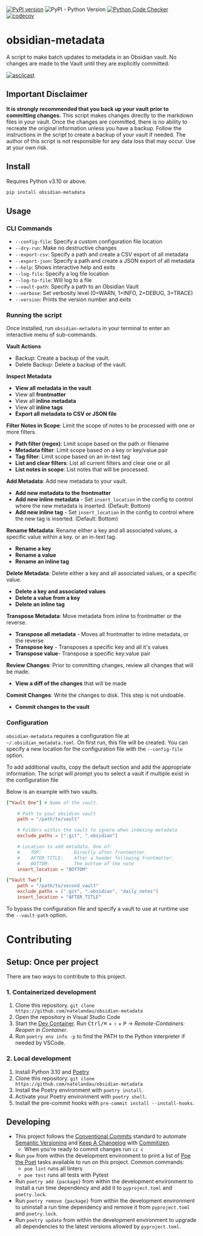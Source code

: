 [![PyPI version](https://badge.fury.io/py/obsidian-metadata.svg)](https://badge.fury.io/py/obsidian-metadata) ![PyPI - Python Version](https://img.shields.io/pypi/pyversions/obsidian-metadata) [![Python Code Checker](https://github.com/natelandau/obsidian-metadata/actions/workflows/automated-tests.yml/badge.svg)](https://github.com/natelandau/obsidian-metadata/actions/workflows/automated-tests.yml) [![codecov](https://codecov.io/gh/natelandau/obsidian-metadata/branch/main/graph/badge.svg?token=3F2R43SSX4)](https://codecov.io/gh/natelandau/obsidian-metadata)

# obsidian-metadata

A script to make batch updates to metadata in an Obsidian vault. No changes are
made to the Vault until they are explicitly committed.

[![asciicast](https://asciinema.org/a/555789.svg)](https://asciinema.org/a/555789)

## Important Disclaimer

**It is strongly recommended that you back up your vault prior to committing changes.** This script makes changes directly to the markdown files in your vault. Once the changes are committed, there is no ability to recreate the original information unless you have a backup. Follow the instructions in the script to create a backup of your vault if needed. The author of this script is not responsible for any data loss that may occur. Use at your own risk.

## Install

Requires Python v3.10 or above.

```bash
pip install obsidian-metadata
```

## Usage

### CLI Commands

-   `--config-file`: Specify a custom configuration file location
-   `--dry-run`: Make no destructive changes
-   `--export-csv`: Specify a path and create a CSV export of all metadata
-   `--export-json`: Specify a path and create a JSON export of all metadata
-   `--help`: Shows interactive help and exits
-   `--log-file`: Specify a log file location
-   `--log-to-file`: Will log to a file
-   `--vault-path`: Specify a path to an Obsidian Vault
-   `--verbose`: Set verbosity level (0=WARN, 1=INFO, 2=DEBUG, 3=TRACE)
-   `--version`: Prints the version number and exits

### Running the script

Once installed, run `obsidian-metadata` in your terminal to enter an interactive menu of sub-commands.

**Vault Actions**

-   Backup: Create a backup of the vault.
-   Delete Backup: Delete a backup of the vault.

**Inspect Metadata**

-   **View all metadata in the vault**
-   View all **frontmatter**
-   View all **inline metadata**
-   View all **inline tags**
-   **Export all metadata to CSV or JSON file**

**Filter Notes in Scope**: Limit the scope of notes to be processed with one or more filters.

-   **Path filter (regex)**: Limit scope based on the path or filename
-   **Metadata filter**: Limit scope based on a key or key/value pair
-   **Tag filter**: Limit scope based on an in-text tag
-   **List and clear filters**: List all current filters and clear one or all
-   **List notes in scope**: List notes that will be processed.

**Add Metadata**: Add new metadata to your vault.

-   **Add new metadata to the frontmatter**
-   **Add new inline metadata** - Set `insert_location` in the config to control where the new metadata is inserted. (Default: Bottom)
-   **Add new inline tag** - Set `insert_location` in the config to control where the new tag is inserted. (Default: Bottom)

**Rename Metadata**: Rename either a key and all associated values, a specific value within a key. or an in-text tag.

-   **Rename a key**
-   **Rename a value**
-   **Rename an inline tag**

**Delete Metadata**: Delete either a key and all associated values, or a specific value.

-   **Delete a key and associated values**
-   **Delete a value from a key**
-   **Delete an inline tag**

**Transpose Metadata**: Move metadata from inline to frontmatter or the reverse.

-   **Transpose all metadata** - Moves all frontmatter to inline metadata, or the reverse
-   **Transpose key** - Transposes a specific key and all it's values
-   **Transpose value**- Transpose a specific key:value pair

**Review Changes**: Prior to committing changes, review all changes that will be made.

-   **View a diff of the changes** that will be made

**Commit Changes**: Write the changes to disk. This step is not undoable.

-   **Commit changes to the vault**

### Configuration

`obsidian-metadata` requires a configuration file at `~/.obsidian_metadata.toml`. On first run, this file will be created. You can specify a new location for the configuration file with the `--config-file` option.

To add additional vaults, copy the default section and add the appropriate information. The script will prompt you to select a vault if multiple exist in the configuration file

Below is an example with two vaults.

```toml
["Vault One"] # Name of the vault.

    # Path to your obsidian vault
    path = "/path/to/vault"

    # Folders within the vault to ignore when indexing metadata
    exclude_paths = [".git", ".obsidian"]

    # Location to add metadata. One of:
    #    TOP:            Directly after frontmatter.
    #    AFTER_TITLE:    After a header following frontmatter.
    #    BOTTOM:         The bottom of the note
    insert_location = "BOTTOM"

["Vault Two"]
    path = "/path/to/second_vault"
    exclude_paths = [".git", ".obsidian", "daily_notes"]
    insert_location = "AFTER_TITLE"
```

To bypass the configuration file and specify a vault to use at runtime use the `--vault-path` option.

# Contributing

## Setup: Once per project

There are two ways to contribute to this project.

### 1. Containerized development

1. Clone this repository. `git clone https://github.com/natelandau/obsidian-metadata`
2. Open the repository in Visual Studio Code
3. Start the [Dev Container](https://code.visualstudio.com/docs/remote/containers). Run <kbd>Ctrl/⌘</kbd> + <kbd>⇧</kbd> + <kbd>P</kbd> → _Remote-Containers: Reopen in Container_.
4. Run `poetry env info -p` to find the PATH to the Python interpreter if needed by VSCode.

### 2. Local development

1. Install Python 3.10 and [Poetry](https://python-poetry.org)
2. Clone this repository. `git clone https://github.com/natelandau/obsidian-metadata`
3. Install the Poetry environment with `poetry install`.
4. Activate your Poetry environment with `poetry shell`.
5. Install the pre-commit hooks with `pre-commit install --install-hooks`.

## Developing

-   This project follows the [Conventional Commits](https://www.conventionalcommits.org/) standard to automate [Semantic Versioning](https://semver.org/) and [Keep A Changelog](https://keepachangelog.com/) with [Commitizen](https://github.com/commitizen-tools/commitizen).
    -   When you're ready to commit changes run `cz c`
-   Run `poe` from within the development environment to print a list of [Poe the Poet](https://github.com/nat-n/poethepoet) tasks available to run on this project. Common commands:
    -   `poe lint` runs all linters
    -   `poe test` runs all tests with Pytest
-   Run `poetry add {package}` from within the development environment to install a run time dependency and add it to `pyproject.toml` and `poetry.lock`.
-   Run `poetry remove {package}` from within the development environment to uninstall a run time dependency and remove it from `pyproject.toml` and `poetry.lock`.
-   Run `poetry update` from within the development environment to upgrade all dependencies to the latest versions allowed by `pyproject.toml`.
